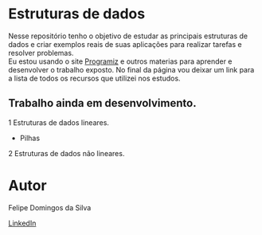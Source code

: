 # Estruturas de dados

Nesse repositório tenho o objetivo de estudar as principais estruturas de dados e criar exemplos reais de suas aplicações para realizar tarefas e resolver problemas.  
Eu estou usando o site [Programiz](https://www.programiz.com/dsa) e outros materias para aprender e desenvolver o trabalho exposto. No final da página vou deixar um link para a lista de todos os recursos que utilizei nos estudos.

## Trabalho ainda em desenvolvimento.  
  
1 Estruturas de dados lineares.  

* Pilhas 

2 Estruturas de dados não lineares.  

# Autor
Felipe Domingos da Silva
   
[LinkedIn](www.linkedin.com/in/felipedomingos34)


